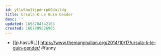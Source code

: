 ```yaml
---
id: ytlw5ho1tjpdnrp60daildg
title: Ursula K Le Guin Gender
desc: ''
updated: 1698704342163
created: 1667809826905
---
```


- [[p.hasURL]] https://www.themarginalian.org/2014/10/17/ursula-k-le-guin-gender/
#funny
